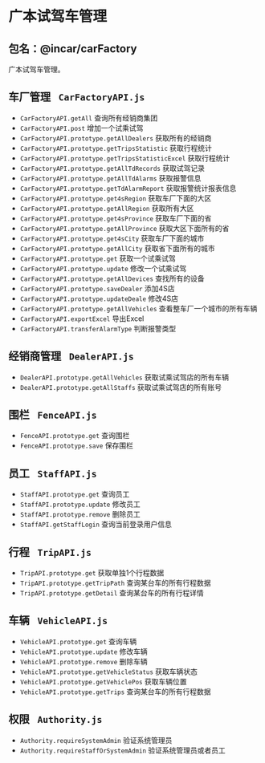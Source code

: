 # 广本试驾车管理

## 包名：@incar/carFactory
广本试驾车管理。

 

## 车厂管理 ` CarFactoryAPI.js`

* `CarFactoryAPI.getAll`  查询所有经销商集团
* `CarFactoryAPI.post` 增加一个试乘试驾
* `CarFactoryAPI.prototype.getAllDealers` 获取所有的经销商
* `CarFactoryAPI.prototype.getTripsStatistic` 获取行程统计
* `CarFactoryAPI.prototype.getTripsStatisticExcel` 获取行程统计
* `CarFactoryAPI.prototype.getAllTdRecords` 获取试驾记录
* `CarFactoryAPI.prototype.getAllTdAlarms` 获取报警信息
* `CarFactoryAPI.prototype.getTdAlarmReport`  获取报警统计报表信息
* `CarFactoryAPI.prototype.get4sRegion` 获取车厂下面的大区
* `CarFactoryAPI.prototype.getAllRegion` 获取所有大区
* `CarFactoryAPI.prototype.get4sProvince` 获取车厂下面的省
* `CarFactoryAPI.prototype.getAllProvince` 获取大区下面所有的省
* `CarFactoryAPI.prototype.get4sCity`  获取车厂下面的城市
* `CarFactoryAPI.prototype.getAllCity` 获取省下面所有的城市
* `CarFactoryAPI.prototype.get` 获取一个试乘试驾
* `CarFactoryAPI.prototype.update` 修改一个试乘试驾
* `CarFactoryAPI.prototype.getAllDevices` 查找所有的设备
* `CarFactoryAPI.prototype.saveDealer` 添加4S店
* `CarFactoryAPI.prototype.updateDeale` 修改4S店
* `CarFactoryAPI.prototype.getAllVehicles` 查看整车厂一个城市的所有车辆
* `CarFactoryAPI.exportExcel` 导出Excel
* `CarFactoryAPI.transferAlarmType` 判断报警类型


## 经销商管理 ` DealerAPI.js`
* `DealerAPI.prototype.getAllVehicles` 获取试乘试驾店的所有车辆
* `DealerAPI.prototype.getAllStaffs` 获取试乘试驾店的所有账号

## 围栏 ` FenceAPI.js`
* `FenceAPI.prototype.get` 查询围栏
* `FenceAPI.prototype.save` 保存围栏


## 员工 ` StaffAPI.js`
* `StaffAPI.prototype.get` 查询员工
* `StaffAPI.prototype.update` 修改员工
* `StaffAPI.prototype.remove` 删除员工
* `StaffAPI.getStaffLogin`   查询当前登录用户信息

## 行程 ` TripAPI.js` 
* `TripAPI.prototype.get`  获取单独1个行程数据
* `TripAPI.prototype.getTripPath`  查询某台车的所有行程数据
* `TripAPI.prototype.getDetail` 查询某台车的所有行程详情

##  车辆 ` VehicleAPI.js` 
* `VehicleAPI.prototype.get` 查询车辆
* `VehicleAPI.prototype.update` 修改车辆
* `VehicleAPI.prototype.remove` 删除车辆
* `VehicleAPI.prototype.getVehicleStatus` 获取车辆状态
* `VehicleAPI.prototype.getVehiclePos` 获取车辆位置
* `VehicleAPI.prototype.getTrips` 查询某台车的所有行程数据


##  权限 ` Authority.js` 
* `Authority.requireSystemAdmin` 验证系统管理员
* `Authority.requireStaffOrSystemAdmin` 验证系统管理员或者员工


